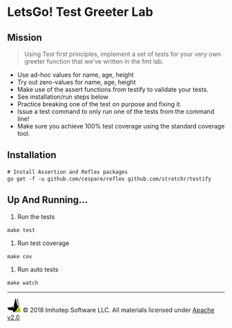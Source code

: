 # LetsGo! Test Greeter Lab

## Mission

> Using Test first principles, implement a set of tests for your very own greeter function
> that we've written in the fmt lab.

* Use ad-hoc values for name, age, height
* Try out zero-values for name, age, height
* Make use of the assert functions from testify to validate your tests.
* See installation/run steps below
* Practice breaking one of the test on purpose and fixing it.
* Issue a test command to only run one of the tests from the command line!
* Make sure you achieve 100% test coverage using the standard coverage tool.

## Installation

```shell
# Install Assertion and Reflex packages
go get -f -u github.com/cespare/reflex github.com/stretchr/testify
```

## Up And Running...

1. Run the tests

```shell
make test
```

1. Run test coverage

```shell
make cov
```

1. Run auto tests

```shell
make watch
```

---
<img src="../assets/imhotep_logo.png" width="32" height="auto"/> © 2018 Imhotep Software LLC.
All materials licensed under [Apache v2.0](http://www.apache.org/licenses/LICENSE-2.0)